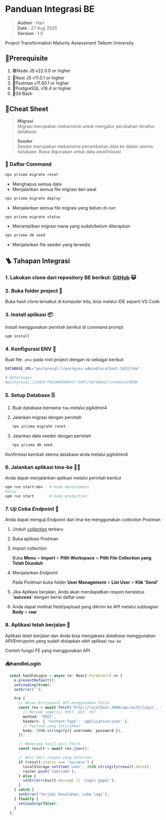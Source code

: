 # Panduan Integrasi BE

> **Author** : Hari <br> **Date** : 27 Aug 2025 <br> **Version** : 1.0


Project Transformation Maturity Assessment Telkom University

## 🌟Prerequisite
1. 🟩Node JS v22.0.0 or higher
2. 🦁Nest JS v11.0.1 or higher
3. 🚀Postman v11.60.1 or higher
4. 🐘PostgreSQL v16.4 or higher
5. 🔗Git Bash

## 📑Cheat Sheet

> **Migrasi** <br> Migrasi merupakan mekanisme untuk mengatur perubahan struktur database.

> **Seeder** <br> Seeder merupakan mekanisme penambahan data ke dalam skema database. Biasa digunakan untuk data awal/inisiasi
### 🤖 Daftar Command 
```bash
npx prisma migrate reset
```
- Menghapus semua data
- Menjalankan semua file migrasi dari awal

```bash
npx prisma migrate deploy
```
- Menjalankan semua file migrasi yang belum di-_run_

```bash
npx prisma migrate status
```
- Menampilkan migrasi mana yang sudah/belum diterapkan
```bash
npx prisma db seed
```
- Menjalankan file seeder yang tersedia

## 🪜 Tahapan Integrasi
### 1. Lakukan clone dari repository BE berikut: [GitHub](https://github.com/jokopurnomoa/tma-be/tree/dev) 😺
### 2. Buka folder project 📂
Buka hasil clone tersebut di komputer kita, bisa melalui IDE seperti VS Code
### 3. Install aplikasi 📦
Install menggunakan perintah berikut di command prompt
```bash
npm install
```
### 4. Konfigurasi ENV 🔧
Buat file `.env` pada root project dengan isi sebagai berikut:
```bash
DATABASE_URL="postgresql://postgres:admin@localhost:5432/tma"

# Keterangan
#postgresql://USER:PASSWORD@HOST:PORT/DATABASE?schema=SCHEMA
```
### 5. Setup Database 🗄️
1. Buat database bernama `tma` melalui pgAdmin4
2. Jalankan migrasi dengan perintah

    ```bash
    npx prisma migrate reset
    ```
3. Jalankan data seeder dengan perintah

    ```bash
    npx prisma db seed
    ```
Konfirmasi kembali skema database anda melalui pgAdmin4
### 6. Jalankan aplikasi tma-be 🏃‍♂️
Anda dapat menjalankan aplikasi melalui perintah berikut
```bash
npm run start:dev   # mode development
#atau
npm run start       # mode production
```
### 7. Uji Coba *Endpoint* 🧪
Anda dapat menguji Endpoint dari tma-be menggunakan *collection* Postman

1. Unduh [collection](https://trello.com/c/MpkZtZZj) terbaru
2. Buka aplikasi Postman
3. Import collection

    Buka **Menu** > **Import** > **Pilih Workspace** > **Pilih File Collection yang Telah Diunduh**

4. Menjalankan *Endpoint*
    
    Pada Postman buka folder **User Management** > **List User** > **Klik 'Send'**
1. Jika Aplikasi berjalan, Anda akan mendapatkan respon berstatus '***success***' dengan berisi daftar user
1. Anda dapat melihat field/payload yang dikirim ke API melalui subbagian **Body** > **raw**


### 8. Aplikasi telah berjalan 🎉

Aplikasi telah berjalan dan Anda bisa mengakses *database* menggunakan API/Entrypoint yang sudah disiapkan oleh aplikasi `tma-be`

Contoh fungsi FE yang menggunakan API

### 📥handleLogin
```ts
  const handleLogin = async (e: React.FormEvent) => {
    e.preventDefault();
    setLoading(true);
    setError('');

    try {
      // Akses Entrypoint API menggunakan fetch
      const res = await fetch('http://localhost:3000/api/auth/login', {
        // Metode seperti: POST, GET, PUT
        method: 'POST',
        headers: { 'Content-Type': 'application/json' },
        // Payload yang dikirimkan
        body: JSON.stringify({ username, password }),
      });

      // Menerima hasil dari fetch
      const result = await res.json();

      // Aksi dari respon yang diterima
      if (result.status === 'success') {
        localStorage.setItem('user', JSON.stringify(result.data));
        router.push('/welcome');
      } else {
        setError(result.message || 'Login gagal');
      }
    } catch {
      setError('Terjadi kesalahan, coba lagi');
    } finally {
      setLoading(false);
    }
  };

```
